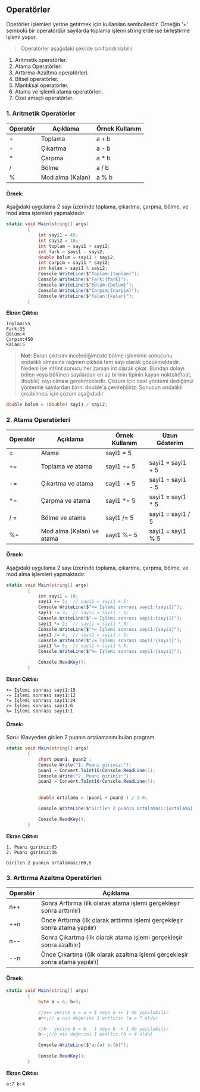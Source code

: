 ## Operatörler
Opetörler işlemleri yerine getirmek için kullanılan sembollerdir. Örneğin '+' sembolü bir operatördür sayılarda toplama işlemi stringlerde ise birleştirme işlemi yapar.
> Operatörler aşağıdaki şekilde sınıflandırılabilir

1. Aritmetik operatörler.
2. Atama Operatörleri
3. Arttırma-Azaltma operatörleri.
4. Bitsel operatörler.
5. Mantıksal operatörler.
6. Atama ve işlemli atama operatörleri.
7. Özel amaçlı operatörler.

### 1. Aritmetik Operatörler

| Operatör| Açıklama 	        | Örnek Kullanım  |   
|---	  |---	                |---	        |
|   +	  |   Toplama 	        |  a + b 	        |
|   -	  |   Çıkartma	        |   a - b	        | 
|   *	  |   Çarpma	        |   a * b	        |   
|   /	  |   Bölme	        |   a / b	        |   	
|   %	  |   Mod alma (Kalan)  |   a % b	|

#### Örnek:
Aşağıdaki uygulama 2 sayı üzerinde toplama, çıkartma, çarpma, bölme, ve mod alma işlemleri yapmaktadır.
```csharp
static void Main(string[] args)
        {
            int sayi1 = 45;
            int sayi2 = 10;
            int toplam = sayi1 + sayi2;
            int fark = sayi1 - sayi2;
            double bolum = sayi1 / sayi2;
            int carpim = sayi1 * sayi2;
            int kalan = sayi1 % sayi2;
            Console.WriteLine($"Toplam:{toplam}");
            Console.WriteLine($"Fark:{fark}");
            Console.WriteLine($"Bölüm:{bolum}");
            Console.WriteLine($"Çarpım:{carpim}");
            Console.WriteLine($"Kalan:{kalan}");
        }
```
**Ekran Çıktısı**
```
Toplam:55
Fark:35
Bölüm:4
Çarpım:450
Kalan:5
```
>  **Not:** Ekran çıktısını incelediğimizde bölme işleminin sonucunu ondalıklı olmasına rağmen çıktıda tam sayı olarak gözükmektedir. Nedeni ise int/int sonucu her zaman int olarak çıkar. Bundan dolayı bölen veya bölünen sayılardan en az birinin tipinin kayan noktalı(float, double) sayı olması gerekmektedir. Çözüm için cast yöntemi dediğimiz yöntemle sayılardan birini double'a çevirebiliriz. 
>  Sonucun ondalıklı çıkabilmesi için çözüm aşağıdadır 
```csharp
double bolum = (double) sayi1 / sayi2;
```
### 2. Atama Operatörleri

| Operatör| Açıklama 	        | Örnek Kullanım  |   Uzun Gösterim |
|---	  |---	                |---	|---
|   =	  |   Atama        |  sayi1 = 5  | |
|   +=	  |   Toplama ve atama        |  sayi1 += 5  | sayi1 = sayi1 + 5 |
|   -=	  |   Çıkartma ve atama	        |   sayi1 -= 5 	        | sayi1 = sayi1 - 5 |
|   \*=	  |   Çarpma ve atama	        |   sayi1 \*= 5 	        | sayi1 = sayi1 * 5 |  
|   / =	  |   Bölme ve atama	         |   sayi1 /= 5 	        |  sayi1 = sayi1 / 5 | 	
|   %=	  |   Mod alma (Kalan) ve atama  |   sayi1 %= 5 	|sayi1 = sayi1 % 5 |

#### Örnek:
Aşağıdaki uygulama 2 sayı üzerinde toplama, çıkartma, çarpma, bölme, ve mod alma işlemleri yapmaktadır.
```csharp
static void Main(string[] args)
        {
            int sayi1 = 10;
            sayi1 += 5;  // sayi1 = sayi1 + 5;
            Console.WriteLine($"+= İşlemi sonrası sayi1:{sayi1}");
            sayi1 -= 3;  // sayi1 = sayi1 - 5;
            Console.WriteLine($"-= İşlemi sonrası sayi1:{sayi1}");
            sayi1 *= 2;  // sayi1 = sayi1 * 5;
            Console.WriteLine($"*= İşlemi sonrası sayi1:{sayi1}");
            sayi1 /= 4;  // sayi1 = sayi1 / 5;
            Console.WriteLine($"/= İşlemi sonrası sayi1:{sayi1}");
            sayi1 %= 5;  // sayi1 = sayi1 % 5;
            Console.WriteLine($"%= İşlemi sonrası sayi1:{sayi1}");

            Console.ReadKey();
        }
```
**Ekran Çıktısı**
```
+= İşlemi sonrası sayi1:15
-= İşlemi sonrası sayi1:12
*= İşlemi sonrası sayi1:24
/= İşlemi sonrası sayi1:6
%= İşlemi sonrası sayi1:1
```
#### Örnek:
Soru: Klavyeden girilen 2 puanın ortalamasını bulan program.
```csharp
static void Main(string[] args)
        {
            short puan1, puan2 ;
            Console.Write("1. Puanı giriniz:");
            puan1 = Convert.ToInt16(Console.ReadLine());
            Console.Write("2. Puanı giriniz:");
            puan2 = Convert.ToInt16(Console.ReadLine());
       

            double ortalama = (puan1 + puan2 ) / 2.0;

            Console.WriteLine($"Girilen 2 puanın ortalaması:{ortalama} ");

            Console.ReadKey();
        }
```


**Ekran Çıktısı**
```
1. Puanı giriniz:85
2. Puanı giriniz:36

Girilen 2 puanın ortalaması:60,5
```

### 3. Arttırma Azaltma  Operatörleri

| Operatör| Açıklama 	        |   
|---	  |---	                |
|   n++	  |   Sonra  Arttırma (ilk olarak atama işlemi gerçekleşir sonra arttırılır)  |   
|   ++n	  |   Önce Arttırma   (ilk olarak arttırma işlemi gerçekleşir sonra atama yapılır)	|   
|   n--	  |   Sonra Çıkartma  (ilk olarak atama işlemi gerçekleşir sonra azaltılır)	|   
|   --n	  |   Önce Çıkartma   ((ilk olarak azaltma işlemi gerçekleşir sonra atama yapılır))|    	


#### Örnek:

```csharp
static void Main(string[] args)
        {
            byte a = 6, b=5;

            //a++ yerine a = a + 1 veya a += 1'de yazılabilir
            a++;// a nın değerini 1 arttırır (a = 7 oldu)

            //b-- yerine b = b - 1 veya b -= 1'de yazılabilir
            b--;//b nin değerini 1 azaltır.(b = 4 oldu)

            Console.WriteLine($"a:{a} b:{b}");
                       
            Console.ReadKey();
        }
```




**Ekran Çıktısı**
```
a:7 b:4
```

